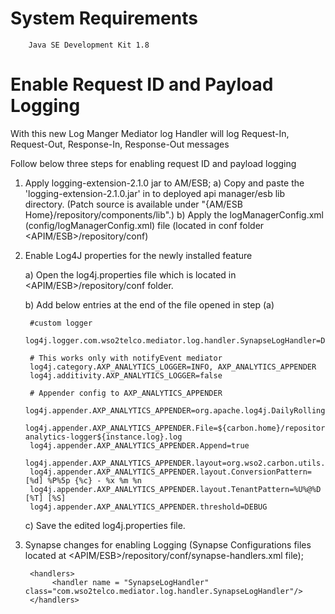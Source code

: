 System Requirements
=================

        Java SE Development Kit 1.8


Enable Request ID and Payload Logging
=====================================

With this new Log Manger
Mediator log Handler will log Request-In, Request-Out, Response-In, Response-Out messages

Follow below three steps for enabling request ID and payload logging

1. Apply logging-extension-2.1.0 jar to AM/ESB;
		a) Copy and paste the 'logging-extension-2.1.0.jar' in to deployed api manager/esb lib directory. (Patch source is available under "{AM/ESB Home}/repository/components/lib".)
		b) Apply the logManagerConfig.xml (config/logManagerConfig.xml) file (located in conf folder <APIM/ESB>/repository/conf)
		
2. Enable Log4J properties for the newly installed feature
    
    a) Open the log4j.properties file which is located in <APIM/ESB>/repository/conf folder.
    
	b) Add below entries at the end of the file opened in step (a)

		#custom logger
        log4j.logger.com.wso2telco.mediator.log.handler.SynapseLogHandler=DEBUG
         
        # This works only with notifyEvent mediator
        log4j.category.AXP_ANALYTICS_LOGGER=INFO, AXP_ANALYTICS_APPENDER
        log4j.additivity.AXP_ANALYTICS_LOGGER=false
         
        # Appender config to AXP_ANALYTICS_APPENDER
        log4j.appender.AXP_ANALYTICS_APPENDER=org.apache.log4j.DailyRollingFileAppender
        log4j.appender.AXP_ANALYTICS_APPENDER.File=${carbon.home}/repository/logs/${instance.log}/axp-analytics-logger${instance.log}.log
        log4j.appender.AXP_ANALYTICS_APPENDER.Append=true
        log4j.appender.AXP_ANALYTICS_APPENDER.layout=org.wso2.carbon.utils.logging.TenantAwarePatternLayout
        log4j.appender.AXP_ANALYTICS_APPENDER.layout.ConversionPattern=[%d] %P%5p {%c} - %x %m %n
        log4j.appender.AXP_ANALYTICS_APPENDER.layout.TenantPattern=%U%@%D [%T] [%S]
        log4j.appender.AXP_ANALYTICS_APPENDER.threshold=DEBUG

	c) Save the edited log4j.properties file.
	
3. Synapse changes for enabling Logging (Synapse Configurations files located at <APIM/ESB>/repository/conf/synapse-handlers.xml file);

		<handlers>
             <handler name = "SynapseLogHandler" class="com.wso2telco.mediator.log.handler.SynapseLogHandler"/>
        </handlers>

